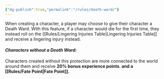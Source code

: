 ```yaml
---
{"dg-publish":true,"permalink":"/rules/death-ward/"}
---
```


When creating a character, a player may choose to give their character a Death Ward. With this feature, if a character would die for the first time, they instead roll on the [[Rules/Lingering Injuries Table\|Lingering Injuries Table]] and receive a lingering injury instead. 
#### *Characters without a Death Ward:*

Characters created without this protection are more connected to the world around them and receive **20% bonus experience points. and a [[Rules/Fate Point\|Fate Point]].**

